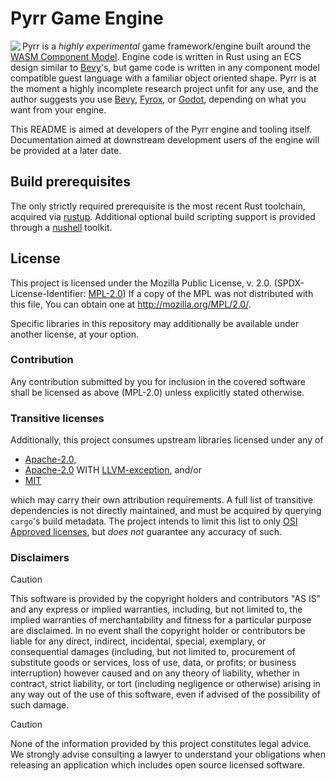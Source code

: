 # Pyrr Game Engine

<img src="https://github.com/CAD97/pyrr/assets/5992217/ae01bb46-1388-46eb-b31b-1fc417ce0bdf" align="left"></img>
Pyrr is a *highly experimental* game framework/engine built around the [WASM Component Model].
Engine code is written in Rust using an ECS design similar to [Bevy]'s, but game code is
written in any component model compatible guest language with a familiar object oriented shape.
Pyrr is at the moment a highly incomplete research project unfit for any use, and the author
suggests you use [Bevy], [Fyrox], or [Godot], depending on what you want from your engine.

This README is aimed at developers of the Pyrr engine and tooling itself. Documentation
aimed at downstream development users of the engine will be provided at a later date.

[Bevy]: <https://bevyengine.org/>
[Fyrox]: <https://fyrox.rs/>
[Godot]: <https://godotengine.org/>
[WASM Component Model]: <https://component-model.bytecodealliance.org/>

## Build prerequisites

The only strictly required prerequisite is the most recent Rust toolchain, acquired via [rustup].
Additional optional build scripting support is provided through a [nushell] toolkit.

[rustup]: <https://rustup.rs/>
[nushell]: <https://www.nushell.sh/>

## License

This project is licensed under the Mozilla Public License, v. 2.0. (SPDX-License-Identifier: [MPL-2.0])
If a copy of the MPL was not distributed with this file, You can obtain one at http://mozilla.org/MPL/2.0/.

Specific libraries in this repository may additionally be available under another license, at your option.

### Contribution

Any contribution submitted by you for inclusion in the covered software shall be licensed as above
(MPL-2.0) unless explicitly stated otherwise.

### Transitive licenses

Additionally, this project consumes upstream libraries licensed under any of

- [Apache-2.0],
- [Apache-2.0] WITH [LLVM-exception], and/or
- [MIT]

which may carry their own attribution requirements. A full list of transitive dependencies is not
directly maintained, and must be acquired by querying `cargo`'s build metadata. The project intends
to limit this list to only [OSI Approved licenses], but *does not* guarantee any accuracy of such.

[Apache-2.0]: <https://spdx.org/licenses/Apache-2.0.html>
[LLVM-exception]: <https://spdx.org/licenses/LLVM-exception.html>
[MIT]: <https://spdx.org/licenses/MIT.html>
[MPL-2.0]: <https://spdx.org/licenses/MPL-2.0.html>
[OSI Approved licenses]: <https://opensource.org/licenses/>

### Disclaimers

> [!CAUTION]
This software is provided by the copyright holders and contributors "AS IS"
and any express or implied warranties, including, but not limited to, the
implied warranties of merchantability and fitness for a particular purpose are
disclaimed. In no event shall the copyright holder or contributors be liable
for any direct, indirect, incidental, special, exemplary, or consequential
damages (including, but not limited to, procurement of substitute goods or
services, loss of use, data, or profits; or business interruption) however
caused and on any theory of liability, whether in contract, strict liability,
or tort (including negligence or otherwise) arising in any way out of the use
of this software, even if advised of the possibility of such damage.

> [!CAUTION]
None of the information provided by this project constitutes legal advice. We strongly advise
consulting a lawyer to understand your obligations when releasing an application which includes
open source licensed software.
